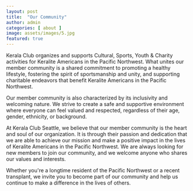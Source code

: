 ```yaml
---
layout: post
title:  "Our Community"
author: admin
categories: [ about ]
image: assets/images/5.jpg
featured: true
---
```


Kerala Club organizes and supports Cultural, Sports, Youth & Charity activities for Keralite Americans in the Pacific Northwest. What unites our member community is a shared commitment to promoting a healthy lifestyle, fostering the spirit of sportsmanship and unity, and supporting charitable endeavors that benefit Keralite Americans in the Pacific Northwest.

Our member community is also characterized by its inclusivity and welcoming nature. We strive to create a safe and supportive environment where everyone can feel valued and respected, regardless of their age, gender, ethnicity, or background.


At Kerala Club Seattle, we believe that our member community is the heart and soul of our organization. It is through their passion and dedication that we are able to achieve our mission and make a positive impact in the lives of Keralite Americans in the Pacific Northwest. We are always looking for new members to join our community, and we welcome anyone who shares our values and interests.

Whether you're a longtime resident of the Pacific Northwest or a recent transplant, we invite you to become part of our community and help us continue to make a difference in the lives of others.
